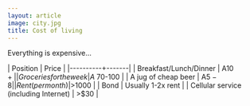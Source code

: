 ```yaml
---
layout: article
image: city.jpg
title: Cost of living
---
```


Everything is expensive...


| Position | Price |
|----------+-------|
| Breakfast/Lunch/Dinner | A$10+ |
| Groceries for the week | A$ 70-100 |
| A jug of cheap beer | A$5-8 |
| Rent (per month) | >$1000 |
| Bond | Usually 1-2x rent |
| Cellular service (including Internet) | >$30 |

